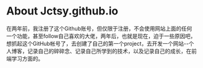 # About Jctsy.github.io
  在两年前，我注册了这个Github账号，但仅限于注册，不会使用网站上面的任何一个功能，甚至follow自己喜欢的大佬，两年后，也就是现在，迫于一些原因吧，想抓起这个GitHub帐号了，去创建了自己的第一个project，去开发一个网站--个人博客，记录自己的碎碎念、记录自己所学到的技术，以及记录自己的成长，在前端学习方面的。 
